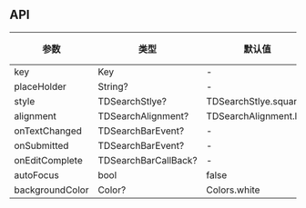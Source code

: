 ## API

| 参数 | 类型 | 默认值 | 说明 |
| --- | --- | --- | --- |
| key | Key | - |  |
| placeHolder | String? | - |  |
| style | TDSearchStlye? | TDSearchStlye.square |  |
| alignment | TDSearchAlignment? | TDSearchAlignment.left |  |
| onTextChanged | TDSearchBarEvent? | - |  |
| onSubmitted | TDSearchBarEvent? | - |  |
| onEditComplete | TDSearchBarCallBack? | - |  |
| autoFocus | bool | false |  |
| backgroundColor | Color? | Colors.white |  |
